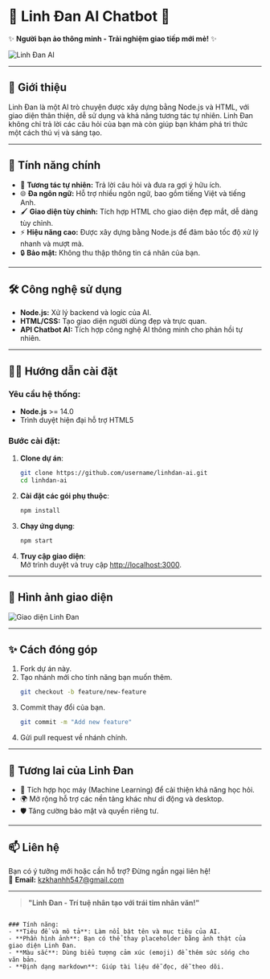 # 🌟 **Linh Đan AI Chatbot** 🌟  
✨ **Người bạn ảo thông minh - Trải nghiệm giao tiếp mới mẻ!** ✨  

![Linh Đan AI](https://via.placeholder.com/1000x300?text=Linh+Đan+AI)  

---

## 🚀 **Giới thiệu**  

Linh Đan là một AI trò chuyện được xây dựng bằng Node.js và HTML, với giao diện thân thiện, dễ sử dụng và khả năng tương tác tự nhiên. Linh Đan không chỉ trả lời các câu hỏi của bạn mà còn giúp bạn khám phá tri thức một cách thú vị và sáng tạo.

---

## 🎯 **Tính năng chính**  

- 🤖 **Tương tác tự nhiên:** Trả lời câu hỏi và đưa ra gợi ý hữu ích.  
- 🌐 **Đa ngôn ngữ:** Hỗ trợ nhiều ngôn ngữ, bao gồm tiếng Việt và tiếng Anh.  
- 🖌️ **Giao diện tùy chỉnh:** Tích hợp HTML cho giao diện đẹp mắt, dễ dàng tùy chỉnh.  
- ⚡ **Hiệu năng cao:** Được xây dựng bằng Node.js để đảm bảo tốc độ xử lý nhanh và mượt mà.  
- 🔒 **Bảo mật:** Không thu thập thông tin cá nhân của bạn.  

---

## 🛠️ **Công nghệ sử dụng**  

- **Node.js:** Xử lý backend và logic của AI.  
- **HTML/CSS:** Tạo giao diện người dùng đẹp và trực quan.  
- **API Chatbot AI:** Tích hợp công nghệ AI thông minh cho phản hồi tự nhiên.  

---

## 🧑‍💻 **Hướng dẫn cài đặt**  

### Yêu cầu hệ thống:  
- **Node.js** >= 14.0  
- Trình duyệt hiện đại hỗ trợ HTML5  

### Bước cài đặt:  
1. **Clone dự án**:  
   ```bash
   git clone https://github.com/username/linhdan-ai.git
   cd linhdan-ai
   ```
2. **Cài đặt các gói phụ thuộc**:  
   ```bash
   npm install
   ```
3. **Chạy ứng dụng**:  
   ```bash
   npm start
   ```
4. **Truy cập giao diện**:  
   Mở trình duyệt và truy cập [http://localhost:3000](http://localhost:3000).  

---

## 🎨 **Hình ảnh giao diện**  

![Giao diện Linh Đan](https://via.placeholder.com/800x400?text=Demo+Giao+Diện)  

---

## ✨ **Cách đóng góp**  

1. Fork dự án này.  
2. Tạo nhánh mới cho tính năng bạn muốn thêm.  
   ```bash
   git checkout -b feature/new-feature
   ```
3. Commit thay đổi của bạn.  
   ```bash
   git commit -m "Add new feature"
   ```
4. Gửi pull request về nhánh chính.  

---

## 🌟 **Tương lai của Linh Đan**  

- 🌟 Tích hợp học máy (Machine Learning) để cải thiện khả năng học hỏi.  
- 🌍 Mở rộng hỗ trợ các nền tảng khác như di động và desktop.  
- 🛡️ Tăng cường bảo mật và quyền riêng tư.  

---

## 📫 **Liên hệ**  

Bạn có ý tưởng mới hoặc cần hỗ trợ? Đừng ngần ngại liên hệ!  
📧 **Email:** kzkhanhh547@gmail.com

---

> **"Linh Đan - Trí tuệ nhân tạo với trái tim nhân văn!"**  
```

### Tính năng:  
- **Tiêu đề và mô tả**: Làm nổi bật tên và mục tiêu của AI.  
- **Phần hình ảnh**: Bạn có thể thay placeholder bằng ảnh thật của giao diện Linh Đan.  
- **Màu sắc**: Dùng biểu tượng cảm xúc (emoji) để thêm sức sống cho văn bản.  
- **Định dạng markdown**: Giúp tài liệu dễ đọc, dễ theo dõi. 
